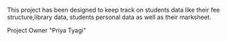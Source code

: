 This project has been designed to keep track on students data like their fee structure,library data, students personal data as well as their marksheet.

Project Owner "Priya Tyagi"
